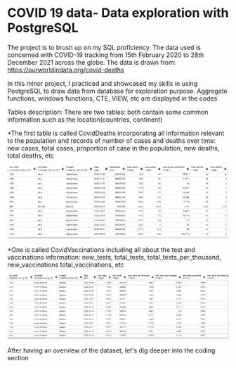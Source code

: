 # COVID 19 data- Data exploration with PostgreSQL

The project is to brush up on my SQL proficiency. The data used is concerned with COVID-19 tracking from 15th February 2020 to 28th December 2021 across the globe. The data is drawn from: https://ourworldindata.org/covid-deaths

In this minor project, I practiced and showcased my skills in using PostgreSQL to draw data from database for exploration purpose. Aggregate functions, windows functions, CTE, VIEW, etc are displayed in the codes

Tables description:
There are two tables: both contain some common information such as the location(countries, continent)

+The first table is called CovidDeaths incorporating all information relevant to the population and records of number of cases and deaths over time:  new cases, total cases, proportion of case in the population, new deaths, total deaths, etc 

![Examples rows of covidDeaths table](images/coviddeaths%20data%20tables%20examples.png)


+One is called CovidVaccinations including all about the test and vaccinations information: new_tests, total_tests, total_tests_per_thousand, new_vaccinations total_vaccinations, etc

![Examples rows of covidVaccinations table](images/covidvaccinations%20tables%20examples.png)


After having an overview of the dataset, let's dig deeper into the coding section
